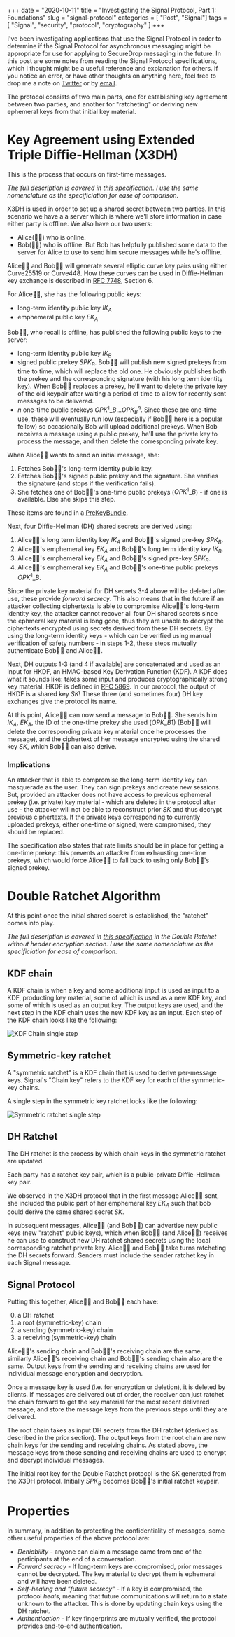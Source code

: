 +++
date = "2020-10-11"
title = "Investigating the Signal Protocol, Part 1: Foundations"
slug = "signal-protocol"
categories = [ "Post", "Signal"]
tags = [ "Signal", "security", "protocol", "cryptography" ]
+++

I've been investigating applications that use the Signal Protocol in order to determine if the Signal Protocol for asynchronous messaging might be appropriate for use for applying to SecureDrop messaging in the future. In this post are some notes from reading the Signal Protocol specifications, which I thought might be a useful reference and explanation for others. If you notice an error, or have other thoughts on anything here, feel free to drop me a note on [Twitter](https://twitter.com/redshiftzero) or by [email](mailto:jen@redshiftzero.com).

The protocol consists of two main parts, one for establishing key agreement between two parties, and another for "ratcheting" or deriving new ephemeral keys from that initial key material.

# Key Agreement using Extended Triple Diffie-Hellman (X3DH)

This is the process that occurs on first-time messages.

*The full description is covered in [this specification](https://signal.org/docs/specifications/x3dh/). I use the same nomenclature as the specificiation for ease of comparison.*

X3DH is used in order to set up a shared secret between two parties. In this scenario we have a a server which is where we'll store information in case either party is offline. We also have our two users:

* Alice(👧🏼) who is online.
* Bob(👦🏽) who is offline. But Bob has helpfully published some data to the server for Alice to use to send him secure messages while he's offline.

Alice👧🏼 and Bob👦🏽 will generate several elliptic curve key pairs using either Curve25519 or Curve448. How these curves can be used in Diffie-Hellman key exchange is described in [RFC 7748](https://www.ietf.org/rfc/rfc7748.txt), Section 6.

For Alice👧🏼, she has the following public keys:

* long-term identity public key $IK_A$
* emphemeral public key $EK_A$

Bob👦🏽, who recall is offline, has published the following public keys to the server:

* long-term identity public key $IK_B$
* signed public prekey $SPK_B$. Bob👦🏽 will publish new signed prekeys from time to time, which will replace the old one. He obviously publishes both the prekey and the corresponding signature (with his long term identity key). When Bob👦🏽 replaces a prekey, he'll want to delete the private key of the old keypair after waiting a period of time to allow for recently sent messages to be delivered.
* $n$ one-time public prekeys $OPK^{1}\_{B}$...$OPK_{B}^{n}$. Since these are one-time use, these will eventually run low (especially if Bob👦🏽 here is a popular fellow) so occasionally Bob will upload additional prekeys. When Bob receives a message using a public prekey, he'll use the private key to process the message, and then delete the corresponding private key.

When Alice👧🏼 wants to send an initial message, she:

1. Fetches Bob👦🏽's long-term identity public key.
2. Fetches Bob👦🏽's signed public prekey and the signature. She verifies the signature (and stops if the verification fails).
3. She fetches one of Bob👦🏽's one-time public prekeys ($OPK^{1}\_{B}$) - if one is available. Else she skips this step.

These items are found in a [PreKeyBundle](https://github.com/signalapp/libsignal-protocol-rust/blob/7e1dbcc26e5b681610498eb9fca31338da468be2/src/state/bundle.rs#L14-L24).

Next, four Diffie-Hellman (DH) shared secrets are derived using:

1. Alice👧🏼's long term identity key $IK_A$ and Bob👦🏽's signed pre-key $SPK_B$.
2. Alice👧🏼's emphemeral key $EK_A$ and Bob👦🏽's long term identity key $IK_B$.
3. Alice👧🏼's emphemeral key $EK_A$ and Bob👦🏽's signed pre-key $SPK_B$.
4. Alice👧🏼's emphemeral key $EK_A$ and Bob👦🏽's one-time public prekeys $OPK^{1}\_{B}$.

Since the private key material for DH secrets 3-4 above will be deleted after use, these provide *forward secrecy*. This also means that in the future if an attacker collecting ciphertexts is able to compromise Alice👧🏼's long-term identity key, the attacker cannot recover all four DH shared secrets since the ephmeral key material is long gone, thus they are unable to decrypt the ciphertexts encrypted using secrets derived from these DH secrets. By using the long-term identity keys - which can be verified using manual verification of safety numbers - in steps 1-2, these steps mutually authenticate Bob👦🏽 and Alice👧🏼.

Next, DH outputs 1-3 (and 4 if available) are concatenated and used as an input for HKDF, an HMAC-based Key Derivation Function (KDF). A KDF does what it sounds like: takes some input and produces cryptographically strong key material. HKDF is defined in [RFC 5869](https://www.ietf.org/rfc/rfc5869.txt). In our protocol, the output of HKDF is a shared key $SK$! These three (and sometimes four) DH key exchanges give the protocol its name.

At this point, Alice👧🏼 can now send a message to Bob👦🏽. She sends him $IK_A$, $EK_A$, the ID of the one-time prekey she used ($OPK\_{B1}$) (Bob👦🏽 will delete the corresponding private key material once he processes the message), and the ciphertext of her message encrypted using the shared key $SK$, which Bob👦🏽 can also derive.

### Implications

An attacker that is able to compromise the long-term identity key can masquerade as the user. They can sign prekeys and create new sessions. But, provided an attacker does not have access to previous ephemeral prekey (i.e. private) key material - which are deleted in the protocol after use - the attacker will not be able to reconstruct prior $SK$ and thus decrypt previous ciphertexts. If the private keys corresponding to currently uploaded prekeys, either one-time or signed, were compromised, they should be replaced.

The specification also states that rate limits should be in place for getting a one-time prekey: this prevents an attacker from exhausting one-time prekeys, which would force Alice👧🏼 to fall back to using only Bob👦🏽's signed prekey.

# Double Ratchet Algorithm

At this point once the initial shared secret is established, the "ratchet" comes into play.

*The full description is covered in [this specification](https://signal.org/docs/specifications/doubleratchet/) in the Double Ratchet without header encryption section. I use the same nomenclature as the specificiation for ease of comparison.*

## KDF chain

A KDF chain is when a key and some additional input is used as input to a KDF, producting key material, some of which is used as a new KDF key, and some of which is used as an output key. The output keys are used, and the next step in the KDF chain uses the new KDF key as an input. Each step of the KDF chain looks like the following:

![KDF Chain single step](/img/KDFChain.png)

## Symmetric-key ratchet

A "symmetric ratchet" is a KDF chain that is used to derive per-message keys. Signal's "Chain key" refers to the KDF key for each of the symmetric-key chains.

A single step in the symmetric key ratchet looks like the following:

![Symmetric ratchet single step](/img/SymmetricRatchet.png)

## DH Ratchet

The DH ratchet is the process by which chain keys in the symmetric ratchet are updated.

Each party has a ratchet key pair, which is a public-private Diffie-Hellman key pair.

We observed in the X3DH protocol that in the first message Alice👧🏼 sent, she included the public part of her emphemeral key $EK_A$ such that bob could derive the same shared secret $SK$.

In subsequent messages, Alice👧🏼 (and Bob👦🏽) can advertise new public keys (new "ratchet" public keys), which when Bob👦🏽 (and Alice👧🏼) receives he can use to construct new DH ratchet shared secrets using the local corresponding ratchet private key. Alice👧🏼 and Bob👦🏽 take turns ratcheting the DH secrets forward. Senders must include the sender ratchet key in each Signal message.

## Signal Protocol

Putting this together, Alice👧🏼 and Bob👦🏽 each have:

0. a DH ratchet
1. a root (symmetric-key) chain
2. a sending (symmetric-key) chain
3. a receiving (symmetric-key) chain

Alice👧🏼's sending chain and Bob👦🏽's receiving chain are the same, similarly Alice👧🏼's receiving chain and Bob👦🏽's sending chain also are the same. Output keys from the sending and receiving chains are used for individual message encryption and decryption.

Once a message key is used (i.e. for encryption or deletion), it is deleted by clients. If messages are delivered out of order, the receiver can just ratchet the chain forward to get the key material for the most recent delivered message, and store the message keys from the previous steps until they are delivered.

The root chain takes as input DH secrets from the DH ratchet (derived as described in the prior section). The output keys from the root chain are new chain keys for the sending and receiving chains. As stated above, the message keys from those sending and receiving chains are used to encrypt and decrypt individual messages.

The initial root key for the Double Ratchet protocol is the SK generated from the X3DH protocol. Initially $SPK_{B}$ becomes Bob👦🏽's initial ratchet keypair.

# Properties

In summary, in addition to protecting the confidentiality of messages, some other useful properties of the above protocol are:

* *Deniability* - anyone can claim a message came from one of the participants at the end of a conversation.
* *Forward secrecy* - If long-term keys are compromised, prior messages cannot be decrypted. The key material to decrypt them is ephemeral and will have been deleted.
* *Self-healing and "future secrecy"* - If a key is compromised, the protocol _heals_, meaning that future communications will return to a state unknown to the attacker. This is done by updating chain keys using the DH ratchet.
* *Authentication* - If key fingerprints are mutually verified, the protocol provides end-to-end authentication.
